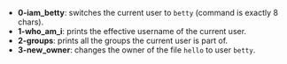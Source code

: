 - **0-iam_betty**: switches the current user to `betty` (command is exactly 8 chars).
- **1-who_am_i**: prints the effective username of the current user.
- **2-groups**: prints all the groups the current user is part of.
- **3-new_owner**: changes the owner of the file `hello` to user `betty`.

